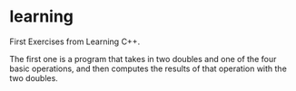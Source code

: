 # learning
First Exercises from Learning C++.

The first one is a program that takes in two doubles and one of the four basic operations, and then computes the results of that operation with the two doubles.
